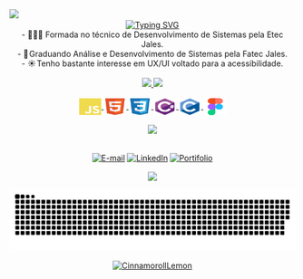<img src="https://64.media.tumblr.com/005e37a86478a9c92da7d4d3d7464b40/2bd29f0062317531-b1/s400x600/c7edc142895bc810339223dfddf2aa57ced0c32b.gif" width="1000"/>
  
<br>

  <div align="center">
  <a href="https://git.io/typing-svg">
    <img src="https://readme-typing-svg.demolab.com?font=EB+Garamond&weight=500&size=22&pause=1000&color=FF35A6&center=true&vCenter=true&random=false&width=435&lines=%E0%BC%9A%E2%9C%A7%E2%81%8E%E2%81%BA%CB%B3Oi!+Eu+sou+a+Ana%CB%B3%E2%81%BA%E2%81%8E%E2%9C%A7%E0%BC%9A+" alt="Typing SVG">
  </a>
</div>

<div align="center">
- 👩🏾‍💻 Formada no técnico de Desenvolvimento de Sistemas pela Etec Jales.
<br>
- 🌻 Graduando Análise e Desenvolvimento de Sistemas pela Fatec Jales.
<br>
- ☀️ Tenho bastante interesse em UX/UI voltado para a acessibilidade.   
</div>

<br> 

<div align="center">
  <a href="https://github.com/heyyana/">
  <img height="165em" src="https://github-readme-stats.vercel.app/api?username=heyyana&show_icons=true&theme=dark&include_all_commits=true&title_color=FF35A6FF&icon_color=FF35A6FF&count_private=true"/>
  <img height="165em" src="https://github-readme-stats.vercel.app/api/top-langs/?username=heyyana&layout=compact&title_color=FF35A6FF&langs_count=7&theme=dark"/>
</div>

<div align="center" style="display: inline_block"><br>

  <img align="center" alt="Js logo" height="30" width="40" src="https://raw.githubusercontent.com/devicons/devicon/master/icons/javascript/javascript-plain.svg">
  <img align="center" alt="HTML logo" height="30" width="40" src="https://raw.githubusercontent.com/devicons/devicon/master/icons/html5/html5-original.svg">
  <img align="center" alt="CSS logo" height="30" width="40" src="https://raw.githubusercontent.com/devicons/devicon/master/icons/css3/css3-original.svg">
  <img align="center" alt="Csharp logo" height="30" width="40" src="https://raw.githubusercontent.com/devicons/devicon/master/icons/csharp/csharp-original.svg">
  <img align="center" alt="C logo" height="30" width="40" src="https://raw.githubusercontent.com/devicons/devicon/master/icons/c/c-original.svg">
 <img align="center" alt="figma logo" height="30" width="40" src="https://raw.githubusercontent.com/devicons/devicon/master/icons/figma/figma-original.svg">
</div>
<br>
<div align="center"> 
<img src="https://github.com/harshjuly12/harshjuly12/assets/112745312/b9c7176f-0ea7-4b60-bc94-d3b9c371df7f" width="90">
</div>

<div align="center"> 

<br>

[![E-mail](https://img.shields.io/badge/-Gmail-000?style=for-the-badge&logo=gmail&logoColor=ff31a7&color:FFF)](mailto:anaacconceicao@gmail.com)
[![LinkedIn](https://img.shields.io/badge/-LinkedIn-000?style=for-the-badge&logo=linkedin&logoColor=ff31a7&color:FFF)](https://www.linkedin.com/in/anacarolinaconceicao/)
[![Portifolio](https://img.shields.io/badge/Portfólio-000?style=for-the-badge&logo=devdotto&logoColor=ff31a7&color:FFF)](https://www.behance.net/heyyanaa)

<img align="center" height="80" src="https://media.giphy.com/media/vvcvtGPa4hSiN4TgeY/giphy.gif"/>
 
![Snake animation](https://github.com/heyyana/heyyana/blob/output/github-contribution-grid-snake.svg)

<p align= "center">
  <a href="https://emoji.gg/emoji/6171-cinnamorolllemon"><img src="https://cdn3.emoji.gg/emojis/6171-cinnamorolllemon.gif" width="72px" height="72px" alt="CinnamorollLemon"></a>
</p> 
